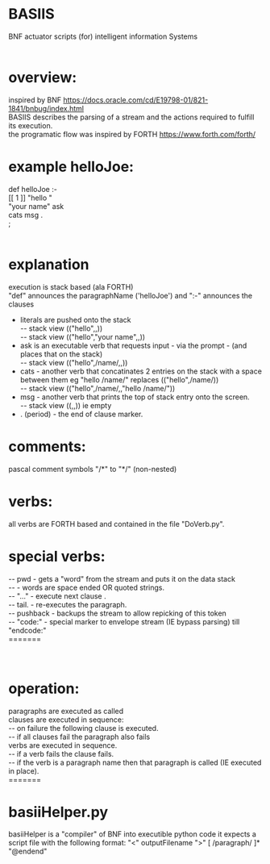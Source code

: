 # BASIIS</br>
BNF actuator scripts (for) intelligent information Systems</br>
</br>
# overview:</br>
inspired by BNF https://docs.oracle.com/cd/E19798-01/821-1841/bnbug/index.html </br>
BASIIS describes the parsing of a stream and the actions required to fulfill its execution. </br>
the programatic flow was inspired by FORTH https://www.forth.com/forth/ </br>

# example helloJoe:</br>
def helloJoe :-</br>
[[ 1 ]] "hello " </br>
        "your name" ask </br>
        cats msg .</br>
;</br>
</br>
# explanation </br>
execution is stack based (ala FORTH)</br>
"def" announces the paragraphName ('helloJoe') and ":-" announces the clauses</br>
- literals are pushed onto the stack </br>
-- stack view (("hello",,))</br>
-- stack view (("hello","your name",,))</br>
- ask is an executable verb that requests input - via the prompt - (and places that on the stack)</br>
-- stack view (("hello",/name/,,))</br>
- cats - another verb that concatinates 2 entries on the stack with a space between them eg "hello /name/" replaces (("hello",/name/))</br>
-- stack view (("hello",/name/,,"hello /name/"))</br>
- msg - another verb that prints the top of stack entry onto the screen.</br>
-- stack view ((,,)) ie empty</br>
- . (period) - the end of clause marker.</br>
        

# comments:
pascal comment symbols "/\*" to "\*/" (non-nested) 

# verbs:
all verbs are FORTH based and contained in the file "DoVerb.py".

# special verbs:</br>
-- pwd - gets a "word" from the stream and puts it on the data stack</br>
-- -  words are space ended OR quoted strings.</br>
-- "..." - execute next clause .<br/>
-- tail. - re-executes the paragraph. </br>
-- pushback - backups the stream to allow repicking of this token</br>
-- "code:" - special marker to envelope stream (IE bypass parsing) till "endcode:"</br>
=======</br>
</br>
</br>
# operation:</br>
paragraphs are executed as called</br>
clauses are executed in sequence: </br>
-- on failure the following clause is executed. </br>
-- if all clauses fail the paragraph also fails</br>
verbs are executed in sequence. </br>
-- if a verb fails the clause fails.</br>
-- if the verb is a paragraph name then that paragraph is called (IE executed in place).</br>
=======</br>

# basiiHelper.py
basiiHelper is a "compiler" of BNF into executible python code
it expects a script file with the following format:
"<" outputFilename ">"
[ /paragraph/ ]*
"@endend"
